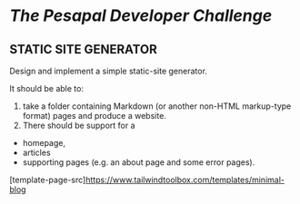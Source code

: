 # ***The Pesapal Developer Challenge***
## **STATIC SITE GENERATOR**
Design and implement a simple static-site generator. 

It should be able to:
1. take a folder containing Markdown (or another non-HTML markup-type format) pages and produce a website.
2. There should be support for a 
- homepage, 
- articles 
- supporting pages (e.g. an about page and some error pages).

[template-page-src]https://www.tailwindtoolbox.com/templates/minimal-blog